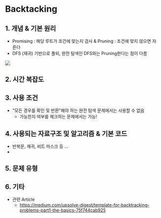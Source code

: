 
# Backtacking
## 1. 개념 & 기본 원리 
- Promising : 해당 루트가 조건에 맞는지 검사 & Pruning : 조건에 맞지 않으면 자른다 
- DFS (재귀) 기반으로 풀되, 완전 탐색인 DFS와는 Pruning한다는 점이 다름 

![](https://miro.medium.com/v2/resize:fit:1100/format:webp/1*UNefZfNN_A-WF7T42sM9Nw.png)

## 2. 시간 복잡도 


## 3. 사용 조건
- "모든 경우를 확인 및 반환"해야 하는 완전 탐색 문제에서는 사용할 수 없음
  - 가능한지 여부를 체크하는 문제에서는 가능! 


## 4. 사용되는 자료구조 및 알고리즘 & 기본 코드
- 반복문, 재귀, 비트 마스크 등 ...
- 


## 5. 문제 유형


## 6. 기타 
- 관련 Article
  - https://medium.com/upsolve-digest/template-for-backtracking-problems-part1-the-basics-75f744cab925
